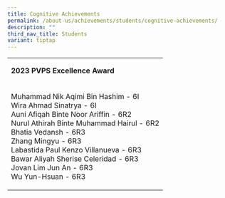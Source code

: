 ```yaml
---
title: Cognitive Achievements
permalink: /about-us/achievements/students/cognitive-achievements/
description: ""
third_nav_title: Students
variant: tiptap
---
```

<table>
<tbody>
<tr>
<td rowspan="1" colspan="1">
<p><strong>2023 PVPS Excellence Award</strong>
</p>
</td>
</tr>
<tr>
<td rowspan="1" colspan="1">
<p>Muhammad Nik Aqimi Bin Hashim - 6I
<br>Wira Ahmad Sinatrya - 6I
<br>Auni Afiqah Binte Noor Ariffin - 6R2
<br>Nurul Athirah Binte Muhammad Hairul - 6R2
<br>Bhatia Vedansh - 6R3
<br>Zhang Mingyu - 6R3
<br>Labastida Paul Kenzo Villanueva - 6R3
<br>Bawar Aliyah Sherise Celeridad - 6R3
<br>Jovan Lim Jun An - 6R3
<br>Wu Yun-Hsuan - 6R3</p>
</td>
</tr>
</tbody>
</table>
<p></p>